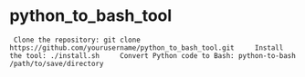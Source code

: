# python_to_bash_tool
     Clone the repository: git clone https://github.com/yourusername/python_to_bash_tool.git     Install the tool: ./install.sh     Convert Python code to Bash: python-to-bash /path/to/save/directory
